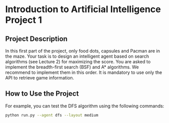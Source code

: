 # Introduction to Artificial Intelligence Project 1

## Project Description
In this first part of the project, only food dots, capsules and Pacman are in the maze. Your task is to design an intelligent agent based on search algorithms (see Lecture 2) for maximizing the score. You are asked to implement the breadth-first search (BSF) and A* algorithms. We recommend to implement them in this order. It is mandatory to use only the API to retrieve game information.

## How to Use the Project
For example, you can test the DFS algorithm using the following commands:
```bash
python run.py --agent dfs --layout medium
```
